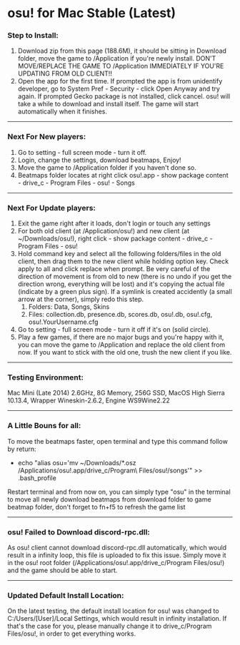 # osu! for Mac Stable (Latest)

### Step to Install:
1. Download zip from this page (188.6M), it should be sitting in Download folder, move the game to /Application if you're newly install. DON'T MOVE/REPLACE THE GAME TO /Application IMMEDIATELY IF YOU'RE UPDATING FROM OLD CLIENT!!
2. Open the app for the first time.
   If prompted the app is from unidentify developer, go to System Pref - Security - click Open Anyway and try again. 
   If prompted Gecko package is not installed, click cancel.
   osu! will take a while to download and install itself. The game will start automatically when it finishes.

---------------------------
### Next For New players:
1. Go to setting - full screen mode - turn it off.
2. Login, change the settings, download beatmaps, Enjoy!
3. Move the game to /Application folder if you haven't done so.
4. Beatmaps folder locates at right click osu!.app - show package content - drive_c - Program Files - osu! - Songs

----------------------------
### Next For Update players:
1. Exit the game right after it loads, don't login or touch any settings
2. For both old client (at /Application/osu!) and new client (at ~/Downloads/osu!), right click - show package content - drive_c - Program Files - osu!
3. Hold command key and select all the following folders/files in the old client, then drag them to the new client while holding option key. Check apply to all and click replace when prompt. Be very careful of the direction of movement is from old to new (there is no undo if you get the direction wrong, everything will be lost) and it's copying the actual file (indicate by a green plus sign). If a symlink is created accidently (a small arrow at the corner), simply redo this step.
	1. Folders: Data, Songs, Skins
	2. Files: collection.db, presence.db, scores.db, osu!.db, osu!.cfg, osu!.YourUsername.cfg
4. Go to setting - full screen mode - turn it off if it's on (solid circle).
5. Play a few games, if there are no major bugs and you're happy with it, you can move the game to /Application and replace the old client from now. If you want to stick with the old one, trush the new client if you like.

---------------------------
### Testing Environment:
Mac Mini (Late 2014) 2.6GHz, 8G Memory, 256G SSD, MacOS High Sierra 10.13.4, Wrapper Wineskin-2.6.2, Engine WS9Wine2.22

---------------------------
### A Little Bouns for all:
To move the beatmaps faster, open terminal and type this command follow by return:
* echo "alias osu='mv ~/Downloads/*.osz /Applications/osu\!.app/drive_c/Program\ Files/osu\!/songs'" >> .bash_profile

Restart terminal and from now on, you can simply type "osu" in the terminal to move all newly download beatmaps from download folder to game beatmap folder, don't forget to fn+f5 to refresh the game list

---------------------------
### osu! Failed to Download discord-rpc.dll:
As osu! client cannot download discord-rpc.dll automatically, which would result in a infinity loop, this file is uploaded to fix this issue. Simply move it in the osu! root folder (/Applications/osu!.app/drive_c/Program Files/osu!) and the game should be able to start.

---------------------------
### Updated Default Install Location:
On the latest testing, the default install location for osu! was changed to C:/Users/[User]/Local Settings, which would result in infinity installation. If that's the case for you, please manually change it to drive_c/Program Files/osu!, in order to get everything works.
